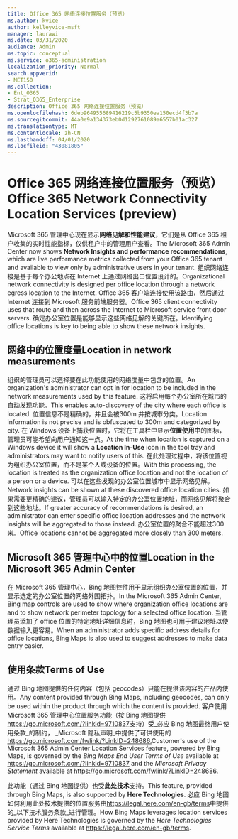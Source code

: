 ```yaml
---
title: Office 365 网络连接位置服务（预览）
ms.author: kvice
author: kelleyvice-msft
manager: laurawi
ms.date: 03/31/2020
audience: Admin
ms.topic: conceptual
ms.service: o365-administration
localization_priority: Normal
search.appverid:
- MET150
ms.collection:
- Ent_O365
- Strat_O365_Enterprise
description: Office 365 网络连接位置服务（预览）
ms.openlocfilehash: 6deb964955689416219c5b9350ea150ecd4f3b7a
ms.sourcegitcommit: 44a0e9a134373eb0d1292761089a6557b01ac327
ms.translationtype: MT
ms.contentlocale: zh-CN
ms.lasthandoff: 04/01/2020
ms.locfileid: "43081805"
---
```

# <a name="office-365-network-connectivity-location-services-preview"></a><span data-ttu-id="4127e-103">Office 365 网络连接位置服务（预览）</span><span class="sxs-lookup"><span data-stu-id="4127e-103">Office 365 Network Connectivity Location Services (preview)</span></span>

<span data-ttu-id="4127e-104">Microsoft 365 管理中心现在显示**网络见解和性能建议**，它们是从 Office 365 租户收集的实时性能指标，仅供租户中的管理用户查看。</span><span class="sxs-lookup"><span data-stu-id="4127e-104">The Microsoft 365 Admin Center now shows **Network Insights and performance recommendations**, which are live performance metrics collected from your Office 365 tenant and available to view only by administrative users in your tenant.</span></span> <span data-ttu-id="4127e-105">组织网络连接是基于每个办公地点在 Internet 上通过网络出口位置设计的。</span><span class="sxs-lookup"><span data-stu-id="4127e-105">Organizational network connectivity is designed per office location through a network egress location to the Internet.</span></span> <span data-ttu-id="4127e-106">Office 365 客户端连接使用该路由，然后通过 Internet 连接到 Microsoft 服务前端服务器。</span><span class="sxs-lookup"><span data-stu-id="4127e-106">Office 365 client connectivity uses that route and then across the Internet to Microsoft service front door servers.</span></span> <span data-ttu-id="4127e-107">确定办公室位置是能够显示这些网络见解的关键所在。</span><span class="sxs-lookup"><span data-stu-id="4127e-107">Identifying office locations is key to being able to show these network insights.</span></span>

## <a name="location-in-network-measurements"></a><span data-ttu-id="4127e-108">网络中的位置度量</span><span class="sxs-lookup"><span data-stu-id="4127e-108">Location in network measurements</span></span>

<span data-ttu-id="4127e-109">组织的管理员可以选择要在此功能使用的网络度量中包含的位置。</span><span class="sxs-lookup"><span data-stu-id="4127e-109">An organization's administrator can opt in for location to be included in the network measurements used by this feature.</span></span> <span data-ttu-id="4127e-110">这将启用每个办公室所在城市的自动发现功能。</span><span class="sxs-lookup"><span data-stu-id="4127e-110">This enables auto-discovery of the city where each office is located.</span></span> <span data-ttu-id="4127e-111">位置信息不是精确的，并且会被300m 并按城市分类。</span><span class="sxs-lookup"><span data-stu-id="4127e-111">Location information is not precise and is obfuscated to 300m and categorized by city.</span></span> <span data-ttu-id="4127e-112">在 Windows 设备上捕获位置时，它将在工具栏中显示**位置使用中**的图标，管理员可能希望向用户通知这一点。</span><span class="sxs-lookup"><span data-stu-id="4127e-112">At the time when location is captured on a Windows device it will show a **Location In-Use** icon in the tool tray and administrators may want to notify users of this.</span></span> <span data-ttu-id="4127e-113">在此处理过程中，将该位置视为组织办公室位置，而不是某个人或设备的位置。</span><span class="sxs-lookup"><span data-stu-id="4127e-113">With this processing, the location is treated as the organization office location and not the location of a person or a device.</span></span> <span data-ttu-id="4127e-114">可以在这些发现的办公室位置城市中显示网络见解。</span><span class="sxs-lookup"><span data-stu-id="4127e-114">Network insights can be shown at these discovered office location cities.</span></span> <span data-ttu-id="4127e-115">如果需要更精确的建议，管理员可以输入特定的办公室位置地址，而网络见解将聚合到这些地址。</span><span class="sxs-lookup"><span data-stu-id="4127e-115">If greater accuracy of recommendations is desired, an administrator can enter specific office location addresses and the network insights will be aggregated to those instead.</span></span> <span data-ttu-id="4127e-116">办公室位置的聚合不能超过300米。</span><span class="sxs-lookup"><span data-stu-id="4127e-116">Office locations cannot be aggregated more closely than 300 meters.</span></span>

## <a name="location-in-the-microsoft-365-admin-center"></a><span data-ttu-id="4127e-117">Microsoft 365 管理中心中的位置</span><span class="sxs-lookup"><span data-stu-id="4127e-117">Location in the Microsoft 365 Admin Center</span></span>

<span data-ttu-id="4127e-118">在 Microsoft 365 管理中心，Bing 地图控件用于显示组织办公室位置的位置，并显示选定的办公室位置的网络外围拓扑。</span><span class="sxs-lookup"><span data-stu-id="4127e-118">In the Microsoft 365 Admin Center, Bing map controls are used to show where organization office locations are and to show network perimeter topology for a selected office location.</span></span> <span data-ttu-id="4127e-119">当管理员添加了 office 位置的特定地址详细信息时，Bing 地图也可用于建议地址以使数据输入更容易。</span><span class="sxs-lookup"><span data-stu-id="4127e-119">When an administrator adds specific address details for office locations, Bing Maps is also used to suggest addresses to make data entry easier.</span></span>

## <a name="terms-of-use"></a><span data-ttu-id="4127e-120">使用条款</span><span class="sxs-lookup"><span data-stu-id="4127e-120">Terms of Use</span></span>

<span data-ttu-id="4127e-121">通过 Bing 地图提供的任何内容（包括 geocodes）只能在提供该内容的产品内使用。</span><span class="sxs-lookup"><span data-stu-id="4127e-121">Any content provided through Bing Maps, including geocodes, can only be used within the product through which the content is provided.</span></span> <span data-ttu-id="4127e-122">客户使用 Microsoft 365 管理中心位置服务功能（按 Bing 地图提供<https://go.microsoft.com/?linkid=9710837>支持）受_必应 Bing 地图最终用户使用条款_的制约， _Microsoft 隐私声明_中提供了可供使用的<https://go.microsoft.com/fwlink/?LinkID=248686.></span><span class="sxs-lookup"><span data-stu-id="4127e-122">Customer's use of the Microsoft 365 Admin Center Location Services feature, powered by Bing Maps, is governed by the _Bing Maps End User Terms of Use_ available at <https://go.microsoft.com/?linkid=9710837> and the _Microsoft Privacy Statement_ available at <https://go.microsoft.com/fwlink/?LinkID=248686.></span></span>

<span data-ttu-id="4127e-123">此功能（通过 Bing 地图提供）也受**此处技术**支持。</span><span class="sxs-lookup"><span data-stu-id="4127e-123">This feature, provided through Bing Maps, is also supported by **Here Technologies**.</span></span> <span data-ttu-id="4127e-124">必应 Bing 地图如何利用此处技术提供的位置服务由<https://legal.here.com/en-gb/terms>中提供的_以下技术服务条款_进行管理。</span><span class="sxs-lookup"><span data-stu-id="4127e-124">How Bing Maps leverages location services provided by Here Technologies is governed by the _Here Technologies Service Terms_ available at <https://legal.here.com/en-gb/terms>.</span></span>
